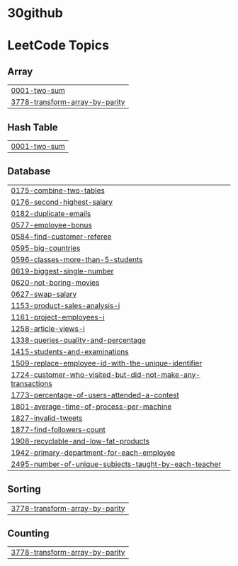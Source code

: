 # 30github
<!---LeetCode Topics Start-->
# LeetCode Topics
## Array
|  |
| ------- |
| [0001-two-sum](https://github.com/aalli-innaa/30github/tree/master/0001-two-sum) |
| [3778-transform-array-by-parity](https://github.com/aalli-innaa/30github/tree/master/3778-transform-array-by-parity) |
## Hash Table
|  |
| ------- |
| [0001-two-sum](https://github.com/aalli-innaa/30github/tree/master/0001-two-sum) |
## Database
|  |
| ------- |
| [0175-combine-two-tables](https://github.com/aalli-innaa/30github/tree/master/0175-combine-two-tables) |
| [0176-second-highest-salary](https://github.com/aalli-innaa/30github/tree/master/0176-second-highest-salary) |
| [0182-duplicate-emails](https://github.com/aalli-innaa/30github/tree/master/0182-duplicate-emails) |
| [0577-employee-bonus](https://github.com/aalli-innaa/30github/tree/master/0577-employee-bonus) |
| [0584-find-customer-referee](https://github.com/aalli-innaa/30github/tree/master/0584-find-customer-referee) |
| [0595-big-countries](https://github.com/aalli-innaa/30github/tree/master/0595-big-countries) |
| [0596-classes-more-than-5-students](https://github.com/aalli-innaa/30github/tree/master/0596-classes-more-than-5-students) |
| [0619-biggest-single-number](https://github.com/aalli-innaa/30github/tree/master/0619-biggest-single-number) |
| [0620-not-boring-movies](https://github.com/aalli-innaa/30github/tree/master/0620-not-boring-movies) |
| [0627-swap-salary](https://github.com/aalli-innaa/30github/tree/master/0627-swap-salary) |
| [1153-product-sales-analysis-i](https://github.com/aalli-innaa/30github/tree/master/1153-product-sales-analysis-i) |
| [1161-project-employees-i](https://github.com/aalli-innaa/30github/tree/master/1161-project-employees-i) |
| [1258-article-views-i](https://github.com/aalli-innaa/30github/tree/master/1258-article-views-i) |
| [1338-queries-quality-and-percentage](https://github.com/aalli-innaa/30github/tree/master/1338-queries-quality-and-percentage) |
| [1415-students-and-examinations](https://github.com/aalli-innaa/30github/tree/master/1415-students-and-examinations) |
| [1509-replace-employee-id-with-the-unique-identifier](https://github.com/aalli-innaa/30github/tree/master/1509-replace-employee-id-with-the-unique-identifier) |
| [1724-customer-who-visited-but-did-not-make-any-transactions](https://github.com/aalli-innaa/30github/tree/master/1724-customer-who-visited-but-did-not-make-any-transactions) |
| [1773-percentage-of-users-attended-a-contest](https://github.com/aalli-innaa/30github/tree/master/1773-percentage-of-users-attended-a-contest) |
| [1801-average-time-of-process-per-machine](https://github.com/aalli-innaa/30github/tree/master/1801-average-time-of-process-per-machine) |
| [1827-invalid-tweets](https://github.com/aalli-innaa/30github/tree/master/1827-invalid-tweets) |
| [1877-find-followers-count](https://github.com/aalli-innaa/30github/tree/master/1877-find-followers-count) |
| [1908-recyclable-and-low-fat-products](https://github.com/aalli-innaa/30github/tree/master/1908-recyclable-and-low-fat-products) |
| [1942-primary-department-for-each-employee](https://github.com/aalli-innaa/30github/tree/master/1942-primary-department-for-each-employee) |
| [2495-number-of-unique-subjects-taught-by-each-teacher](https://github.com/aalli-innaa/30github/tree/master/2495-number-of-unique-subjects-taught-by-each-teacher) |
## Sorting
|  |
| ------- |
| [3778-transform-array-by-parity](https://github.com/aalli-innaa/30github/tree/master/3778-transform-array-by-parity) |
## Counting
|  |
| ------- |
| [3778-transform-array-by-parity](https://github.com/aalli-innaa/30github/tree/master/3778-transform-array-by-parity) |
<!---LeetCode Topics End-->
